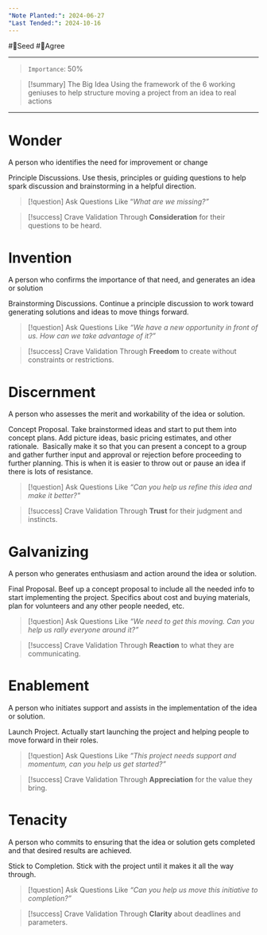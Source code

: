 ```yaml
---
"Note Planted:": 2024-06-27
"Last Tended:": 2024-10-16
---
```

#🌱Seed  #🙂Agree
****
> `Importance`: 50%

> [!summary] The Big Idea
Using the framework of the 6 working geniuses to help structure moving a project from an idea to real actions

****
# Wonder
A person who identifies the need for improvement or change

Principle Discussions. Use thesis, principles or guiding questions to help spark discussion and brainstorming in a helpful direction.  

> [!question] Ask Questions Like
> “_What are we missing?”_

> [!success] Crave Validation Through
> **Consideration** for their questions to be heard.
# Invention
A person who confirms the importance of that need, and generates an idea or solution

Brainstorming Discussions. Continue a principle discussion to work toward generating solutions and ideas to move things forward. 

> [!question] Ask Questions Like
> _“We have a new opportunity in front of us. How can we take advantage of it?”_

> [!success] Crave Validation Through
> **Freedom** to create without constraints or restrictions.
# Discernment
A person who assesses the merit and workability of the idea or solution.

Concept Proposal. Take brainstormed ideas and start to put them into concept plans. Add picture ideas, basic pricing estimates, and other rationale.  Basically make it so that you can present a concept to a group and gather further input and approval or rejection before proceeding to further planning. This is when it is easier to throw out or pause an idea if there is lots of resistance. 

> [!question] Ask Questions Like
> _“Can you help us refine this idea and make it better?"_

> [!success] Crave Validation Through
> **Trust** for their judgment and instincts.
# Galvanizing
A person who generates enthusiasm and action around the idea or solution.

Final Proposal. Beef up a concept proposal to include all the needed info to start implementing the project. Specifics about cost and buying materials, plan for volunteers and any other people needed, etc. 

> [!question] Ask Questions Like
>_“We need to get this moving. Can you help us rally everyone around it?”_

> [!success] Crave Validation Through
> **Reaction** to what they are communicating.
# Enablement
A person who initiates support and assists in the implementation of the idea or solution.

Launch Project. Actually start launching the project and helping people to move forward in their roles.

> [!question] Ask Questions Like
>_“This project needs support and momentum, can you help us get started?”_

> [!success] Crave Validation Through
> **Appreciation** for the value they bring.
# Tenacity
A person who commits to ensuring that the idea or solution gets completed and that desired results are achieved.

Stick to Completion. Stick with the project until it makes it all the way through.

> [!question] Ask Questions Like
>_“Can you help us move this initiative to completion?”_

> [!success] Crave Validation Through
> **Clarity** about deadlines and parameters.